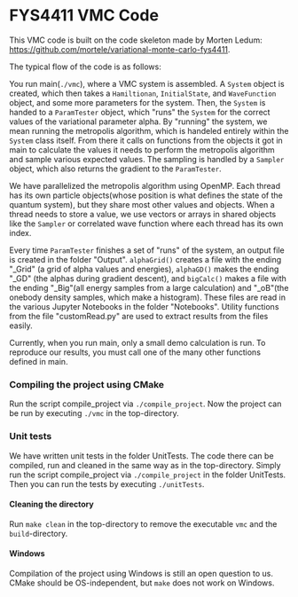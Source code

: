 # FYS4411 VMC Code

This VMC code is built on the code skeleton made by Morten Ledum: https://github.com/mortele/variational-monte-carlo-fys4411.

The typical flow of the code is as follows:

You run main(`./vmc`), where a VMC system is assembled. A `System` object is created, which then takes a `Hamiltionan`, `InitialState`, and `WaveFunction` object, and some more parameters for the system. Then, the `System` is handed to a `ParamTester` object, which "runs" the `System` for the correct values of the variational parameter alpha. By "running" the system, we mean running the metropolis algorithm, which is handeled entirely within the `System` class itself. From there it calls on functions from the objects it got in main to calculate the values it needs to perform the metropolis algorithm and sample various expected values. The sampling is handled by a `Sampler` object, which also returns the gradient to the `ParamTester`.

We have parallelized the metropolis algorithm using OpenMP. Each thread has its own particle objects(whose position is what defines the state of the quantum system), but they share most other values and objects. When a thread needs to store a value, we use vectors or arrays in shared objects like the `Sampler` or correlated wave function where each thread has its own index.

Every time `ParamTester` finishes a set of "runs" of the system, an output file is created in the folder "Output". `alphaGrid()` creates a file with the ending "_Grid" (a grid of alpha values and energies), `alphaGD()` makes the ending "_GD" (the alphas during gradient descent), and `bigCalc()` makes a file with the ending "_Big"(all energy samples from a large calculation) and "_oB"(the onebody density samples, which make a histogram). These files are read in the various Jupyter Notebooks in the folder "Notebooks". Utility functions from the file "customRead.py" are used to extract results from the files easily.

Currently, when you run main, only a small demo calculation is run. To reproduce our results, you must call one of the many other functions defined in main.

### Compiling the project using CMake
Run the script compile_project via `./compile_project`. Now the project can be run by executing `./vmc` in the top-directory.

### Unit tests
We have written unit tests in the folder UnitTests. The code there can be compiled, run and cleaned in the same way as in the top-directory. Simply run the script compile_project via `./compile_project` in the folder UnitTests. Then you can run the tests by executing `./unitTests`.

#### Cleaning the directory
Run `make clean` in the top-directory to remove the executable `vmc` and the `build`-directory.

#### Windows
Compilation of the project using Windows is still an open question to us. CMake should be OS-independent, but `make` does not work on Windows.
